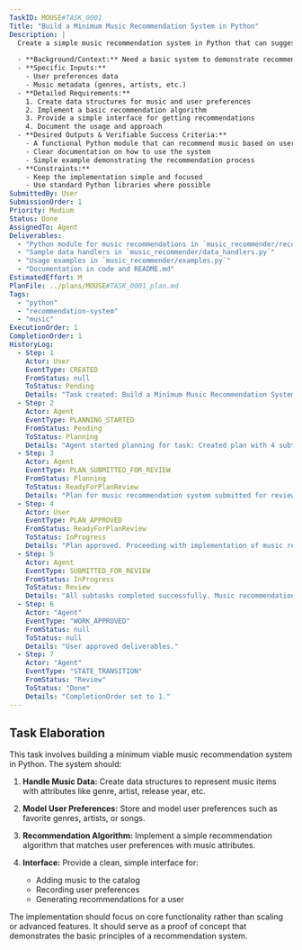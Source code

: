 ```yaml
---
TaskID: MOUSE#TASK_0001
Title: "Build a Minimum Music Recommendation System in Python"
Description: |
  Create a simple music recommendation system in Python that can suggest music to users based on their preferences.
  
  - **Background/Context:** Need a basic system to demonstrate recommendation capabilities.
  - **Specific Inputs:**
    - User preferences data
    - Music metadata (genres, artists, etc.)
  - **Detailed Requirements:**
    1. Create data structures for music and user preferences
    2. Implement a basic recommendation algorithm
    3. Provide a simple interface for getting recommendations
    4. Document the usage and approach
  - **Desired Outputs & Verifiable Success Criteria:**
    - A functional Python module that can recommend music based on user preferences
    - Clear documentation on how to use the system
    - Simple example demonstrating the recommendation process
  - **Constraints:**
    - Keep the implementation simple and focused
    - Use standard Python libraries where possible
SubmittedBy: User
SubmissionOrder: 1
Priority: Medium
Status: Done
AssignedTo: Agent
Deliverables:
  - "Python module for music recommendations in `music_recommender/recommender.py`"
  - "Sample data handlers in `music_recommender/data_handlers.py`"
  - "Usage examples in `music_recommender/examples.py`"
  - "Documentation in code and README.md"
EstimatedEffort: M
PlanFile: ../plans/MOUSE#TASK_0001_plan.md
Tags:
  - "python"
  - "recommendation-system"
  - "music"
ExecutionOrder: 1
CompletionOrder: 1
HistoryLog:
  - Step: 1
    Actor: User
    EventType: CREATED
    FromStatus: null
    ToStatus: Pending
    Details: "Task created: Build a Minimum Music Recommendation System in Python"
  - Step: 2
    Actor: Agent
    EventType: PLANNING_STARTED
    FromStatus: Pending
    ToStatus: Planning
    Details: "Agent started planning for task: Created plan with 4 subtasks"
  - Step: 3
    Actor: Agent
    EventType: PLAN_SUBMITTED_FOR_REVIEW
    FromStatus: Planning
    ToStatus: ReadyForPlanReview
    Details: "Plan for music recommendation system submitted for review"
  - Step: 4
    Actor: User
    EventType: PLAN_APPROVED
    FromStatus: ReadyForPlanReview
    ToStatus: InProgress
    Details: "Plan approved. Proceeding with implementation of music recommendation system."
  - Step: 5
    Actor: Agent
    EventType: SUBMITTED_FOR_REVIEW
    FromStatus: InProgress
    ToStatus: Review
    Details: "All subtasks completed successfully. Music recommendation system implementation is ready for review."
  - Step: 6
    Actor: "Agent"
    EventType: "WORK_APPROVED"
    FromStatus: null
    ToStatus: null
    Details: "User approved deliverables."
  - Step: 7
    Actor: "Agent"
    EventType: "STATE_TRANSITION"
    FromStatus: "Review"
    ToStatus: "Done"
    Details: "CompletionOrder set to 1."
---
```


## Task Elaboration

This task involves building a minimum viable music recommendation system in Python. The system should:

1. **Handle Music Data:** Create data structures to represent music items with attributes like genre, artist, release year, etc.

2. **Model User Preferences:** Store and model user preferences such as favorite genres, artists, or songs.

3. **Recommendation Algorithm:** Implement a simple recommendation algorithm that matches user preferences with music attributes.

4. **Interface:** Provide a clean, simple interface for:
   - Adding music to the catalog
   - Recording user preferences
   - Generating recommendations for a user

The implementation should focus on core functionality rather than scaling or advanced features. It should serve as a proof of concept that demonstrates the basic principles of a recommendation system. 
